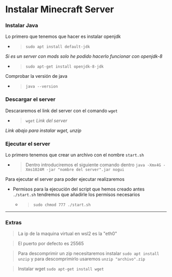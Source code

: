 # Instalar Minecraft Server

### Instalar Java

Lo primero que tenemos que hacer es instalar openjdk

+ > `sudo apt install default-jdk`

  

_Si es un server con mods solo he podido hacerlo funcionar con openjdk-8_

+ > `sudo apt-get install openjdk-8-jdk`

Comprobar la versión de java 

+ > `java --version`



### Descargar el server
Descararemos el link del server con el comando `wget` 

+ > `wget` _Link del server_

_Link abajo para instalar wget, unzip_



### Ejecutar el server

Lo primero tenemos que crear un archivo con el nombre `start.sh` 

+ > Dentro introduciremos el siguiente comando dentro `java -Xmx4G -Xms1024M -jar "nombre del server".jar nogui`



Para ejecutar el server para poder ejecutar realizaremos

+ Permisos para la ejecución del script que hemos creado antes `./start.sh` tendremos que añadirle los permisos necesarios 

  

  + > `sudo chmod 777 ./start.sh`



---

### Extras 
> La ip de la maquina virtual en wsl2 es la "eth0"

> El puerto por defecto es 25565

> Para descomprimir un zip necesitaremos instalar `sudo apt install unzip` y para descomprimirlo usaremos  `unzip "archivo".zip`

> Instalar wget `sudo apt-get install wget`